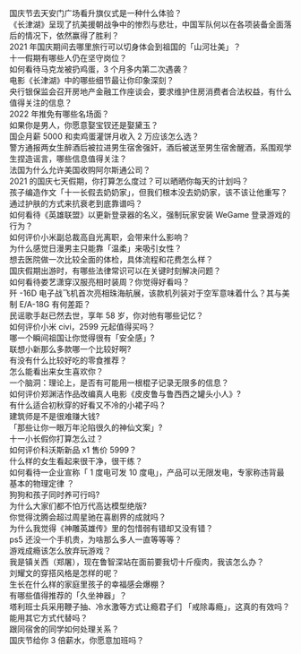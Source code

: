 国庆节去天安门广场看升旗仪式是一种什么体验？  
《长津湖》呈现了抗美援朝战争中的惨烈与悲壮，中国军队何以在各项装备全面落后的情况下，依然赢得了胜利？  
2021 年国庆期间去哪里旅行可以切身体会到祖国的「山河壮美」？  
十一假期有哪些人仍在坚守岗位？  
如何看待马克龙被扔鸡蛋，3 个月多内第二次遇袭？  
电影《长津湖》中的哪些细节最让你印象深刻？  
央行银保监会召开房地产金融工作座谈会，要求维护住房消费者合法权益，有什么值得关注的信息？  
2022 年推免有哪些名场面？  
如果你是男人，你愿意娶宝钗还是娶黛玉？  
国企月薪  5000 和卖鸡蛋灌饼月收入 2 万应该怎么选？  
警方通报两女生醉酒后被拉进男生宿舍强奸，酒后被送至男生宿舍醒酒，系围观学生捏造谣言，哪些信息值得关注？  
法国为什么允许美国收购阿尔斯通公司？  
2021 的国庆七天假期，你打算怎么度过？可以晒晒你每天的计划吗？  
孩子编造作文「十一长假去奶奶家」，但我们根本没去奶奶家，该不该让他重写？  
通过护肤的方式来抗衰老到底靠谱吗？  
如何看待《英雄联盟》以更新登录器的名义，强制玩家安装 WeGame 登录游戏的行为？  
如何评价小米副总裁高自光离职，会带来什么影响？  
为什么感觉日漫男主只能靠「温柔」来吸引女性？  
想去医院做一次比较全面的体检，具体流程和花费怎么样？  
国庆假期出游时，有哪些法律常识可以在关键时刻解决问题？  
如何看待娄艺潇穿汉服亮相时装周？你觉得好看吗？  
歼 -16D 电子战飞机首次亮相珠海航展，该款机列装对于空军意味着什么？其与美制 E/A-18G 有何差距？  
民谣歌手赵已然去世，享年 58 岁，你对他有哪些记忆？  
如何评价小米 civi，2599 元起值得买吗？  
哪一个瞬间祖国让你觉得很有「安全感」?  
联想小新那么多款哪一个比较好啊?  
有没有什么比较好吃的零食推荐？  
怎么能看出来女生喜欢你？  
一个脑洞：理论上，是否有可能用一根棍子记录无限多的信息？  
如何评价郑渊洁作品改编真人电影《皮皮鲁与鲁西西之罐头小人》?  
有什么适合初秋穿的好看又不冷的小裙子吗？  
建筑师是不是很难赚大钱?  
「那些让你一眼万年沦陷很久的神仙文案」?  
十一小长假你打算怎么过？  
如何评价科沃斯新品 x1 售价 5999？  
什么样的女生看起来很干净，很干练？  
如何看待一企业宣称「 1 度电可发 10 度电」，产品可以无限发电，专家称违背最基本的物理定律 ？  
狗狗和孩子同时养可行吗?  
为什么大家们都不怕万代高达模型绝版?  
你觉得沈腾会超过周星驰在喜剧界的成就吗？  
为什么我觉得《神雕英雄传》里的包惜弱有错却又没有错？  
ps5 还没一个手机贵，为啥那么多人一直等等等？  
游戏成瘾该怎么放弃玩游戏？  
我是镇关西（郑屠），现在鲁智深站在面前要我切十斤瘦肉，我该怎么办？  
刘耀文的穿搭风格是怎样的呢？  
生长在什么样的家庭里孩子的幸福感会爆棚？  
有哪些值得推荐的「久坐神器」？  
塔利班士兵采用鞭子抽、冷水激等方式让瘾君子们 「戒除毒瘾」，这真的有效吗？能用其它方式代替吗？  
跟同宿舍的同学如何处理关系？  
国庆节给你 3 倍薪水，你愿意加班吗？  
